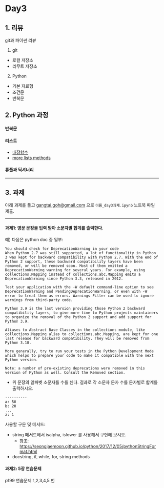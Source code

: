 # Day3

## 1. 리뷰

git과 파이썬 리뷰

1. git
 - 로컬 저장소
 - 리무트 저장소
2. Python
 - 기본 자료형
 - 조건문
 - 반복문

## 2. Python 과정

#### 반복문

#### 리스트

- [내장함수](https://docs.python.org/3/library/functions.html?highlight=sorted#sorted)
- [more lists methods](https://docs.python.org/3/tutorial/datastructures.html?highlight=list#more-on-lists)


#### 튜플과 딕셔너리

---

## 3. 과제

아래 과제를 풀고 gangtai.goh@gmail.com 으로 `이름_day3과제.ipynb` 노트북 파일 제출.

---

#### 과제1:  영문 문장을 입력 받아 소문자별 합계를 출력한다.

예) 다음은 python doc 중 일부:

```
You should check for DeprecationWarning in your code
When Python 2.7 was still supported, a lot of functionality in Python 3 was kept for backward compatibility with Python 2.7. With the end of Python 2 support, these backward compatibility layers have been removed, or will be removed soon. Most of them emitted a DeprecationWarning warning for several years. For example, using collections.Mapping instead of collections.abc.Mapping emits a DeprecationWarning since Python 3.3, released in 2012.

Test your application with the -W default command-line option to see DeprecationWarning and PendingDeprecationWarning, or even with -W error to treat them as errors. Warnings Filter can be used to ignore warnings from third-party code.

Python 3.9 is the last version providing those Python 2 backward compatibility layers, to give more time to Python projects maintainers to organize the removal of the Python 2 support and add support for Python 3.9.

Aliases to Abstract Base Classes in the collections module, like collections.Mapping alias to collections.abc.Mapping, are kept for one last release for backward compatibility. They will be removed from Python 3.10.

More generally, try to run your tests in the Python Development Mode which helps to prepare your code to make it compatible with the next Python version.

Note: a number of pre-existing deprecations were removed in this version of Python as well. Consult the Removed section.
```

- 위 문장의 알파벳 소문자를 수를 센다. 결과로 각 소문자 문자 수를 문자별로 합계를 출력하시오. 

```
----------
a: 50
b: 20
...
z: 1
```

사용할 구문 및 메서드:
 - string 메서드에서 isalpha, islower 를 사용해서 구현해 보시오.
    - 참조: https://seongjaemoon.github.io/python/2017/12/05/pythonStringFormat.html
 - docstring, if, while, for, string methods



#### 과제2: 5장 연습문제

p199 연습문제 1,2,3,4,5 번
